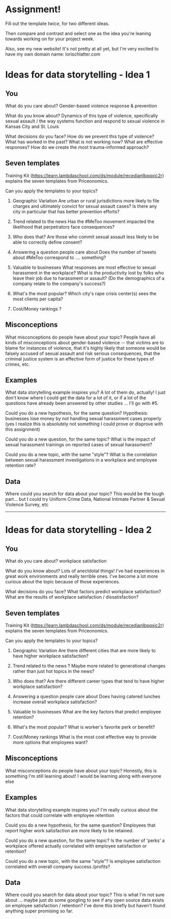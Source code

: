 # Assignment!

Fill out the template *twice*, for two different ideas.

Then compare and contrast and select one as the idea you're leaning towards
working on for your project week.

Also, see my new website! It's not pretty at all yet, but I'm very excited to have my own domain name: lorischlatter.com


# Ideas for data storytelling - Idea 1

## You

What do you care about?
Gender-based violence response & prevention

What do you know about?
Dynamics of this type of violence, specifically sexual assault / the way systems function and respond to sexual violence in Kansas City and St. Louis

What decisions do you face?
How do we prevent this type of violence? What has worked in the past? What is not working now? What are effective responses? How do we create the most trauma-informed approach?

## Seven templates

Training Kit (https://learn.lambdaschool.com/ds/module/recedjanlbpqxic2r) explains the seven templates from Priceonomics.

Can you apply the templates to your topics? 

1. Geographic Variation
Are urban or rural jurisdictions more likely to file charges and ultimately convict for sexual assault cases?
Is there any city in particular that has better prevention efforts?

2. Trend related to the news
Has the #MeToo movement impacted the likelihood that perpetrators face consequences?

3. Who does that?
Are those who commit sexual assault less likely to be able to correctly define consent? 

4. Answering a question people care about
Does the number of tweets about #MeToo correspond to .... something?

5. Valuable to businesses
What responses are most effective to sexual harassment in the workplace?
What is the productivity lost by folks who leave their job due to harassment or assault?
(Do the demographics of a company relate to the company's success?)

6. What's the most popular?
Which city's rape crisis center(s) sees the most clients per capita?

7. Cost/Money rankings
?

## Misconceptions

What misconceptions do people have about your topic?
People have all kinds of misconceptions about gender-based violence -- that victims are to blame for instances of violence, that it's highly likely that someone would be falsely accused of sexual assault and risk serious consequences, that the criminal justice system is an effective form of justice for these types of crimes, etc. 

## Examples

What data storytelling example inspires you?
A lot of them do, actually! I just don't know where I could get the data for a lot of it, or if a lot of the questions have already been answered by other studies ... I'll go with #5.

Could you do a new hypothesis, for the same question?
Hypothesis: businesses lose money by not handling sexual harassment cases properly (yes I realize this is absolutely not something I could prove or disprove with this assignment)

Could you do a new question, for the same topic?
What is the impact of sexual harassment trainings on reported cases of sexual harassment?

Could you do a new topic, with the same "style"?
What is the correlation between sexual harassment investigations in a workplace and employee retention rate?

## Data

Where could you search for data about your topic?
This would be the tough part... but I could try Uniform Crime Data, National Intimate Partner & Sexual Violence Survey, etc

---

# Ideas for data storytelling - Idea 2

## You

What do you care about?
workplace satisfaction

What do you know about?
Lots of anectdotal things! I've had experiences in great work environments and really terrible ones. I've become a lot more curious about the topic because of those experiences.

What decisions do you face?
What factors predict workplace satisfaction? What are the results of workplace satisfaction / dissatisfaction?

## Seven templates

Training Kit (https://learn.lambdaschool.com/ds/module/recedjanlbpqxic2r) explains the seven templates from Priceonomics.

Can you apply the templates to your topics? 

1. Geographic Variation
Are there different cities that are more likely to have higher workplace satisfaction?

2. Trend related to the news
? 
Maybe more related to generational changes rather than just hot topics in the news?

3. Who does that?
Are there different career types that tend to have higher workplace satisfaction?

4. Answering a question people care about
Does having catered lunches increase overall workplace satisfaction?

5. Valuable to businesses
What are the key factors that predict employee retention?

6. What's the most popular?
What is worker's favorite perk or benefit?

7. Cost/Money rankings
What is the most cost effective way to provide more options that employees want?

## Misconceptions

What misconceptions do people have about your topic?
Honestly, this is something I'm still learning about! I would be learning along with everyone else

## Examples

What data storytelling example inspires you?
I'm really curious about the factors that could correlate with employee retention

Could you do a new hypothesis, for the same question?
Employees that report higher work satisfaction are more likely to be retained.

Could you do a new question, for the same topic?
Is the number of 'perks' a workplace offered actually correlated with employee satisfaction or retention?

Could you do a new topic, with the same "style"?
Is employee satisfaction correlated with overall company success /profits?

## Data

Where could you search for data about your topic?
This is what I'm not sure about ... maybe just do some googling to see if any open source data exists on employee satisfaction / retention? I've done this briefly but haven't found anything super promising so far.
